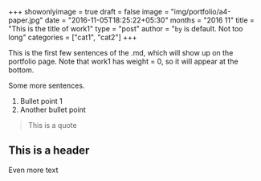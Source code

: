 +++
showonlyimage = true
draft = false
image = "img/portfolio/a4-paper.jpg"
date = "2016-11-05T18:25:22+05:30"
months = "2016 11"
title = "This is the title of work1"
type = "post"
author = "`by` is default. Not too long"
categories = ["cat1", "cat2"]
+++

This is the first few sentences of the .md, which will show up on the portfolio page. Note that work1 has weight = 0, so it will appear at the bottom.
<!--more-->

Some more sentences.

1. Bullet point 1
2. Another bullet point

> This is a quote

## This is a header

Even more text 
